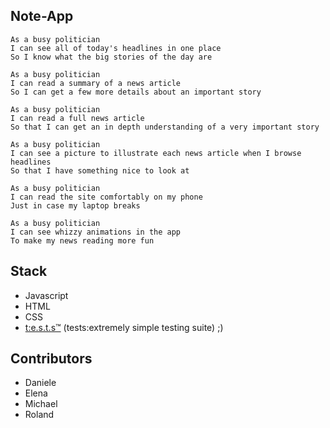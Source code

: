 ## Note-App

```
As a busy politician
I can see all of today's headlines in one place
So I know what the big stories of the day are

As a busy politician
I can read a summary of a news article
So I can get a few more details about an important story

As a busy politician
I can read a full news article
So that I can get an in depth understanding of a very important story

As a busy politician
I can see a picture to illustrate each news article when I browse headlines
So that I have something nice to look at

As a busy politician
I can read the site comfortably on my phone
Just in case my laptop breaks

As a busy politician
I can see whizzy animations in the app
To make my news reading more fun

```

## Stack
- Javascript
- HTML
- CSS
- [t:e.s.t.s™](https://rawgit.com/rogrenke/testFramework-js/master/helpers.js) (tests:extremely simple testing suite) ;)


## Contributors
- Daniele
- Elena
- Michael
- Roland
